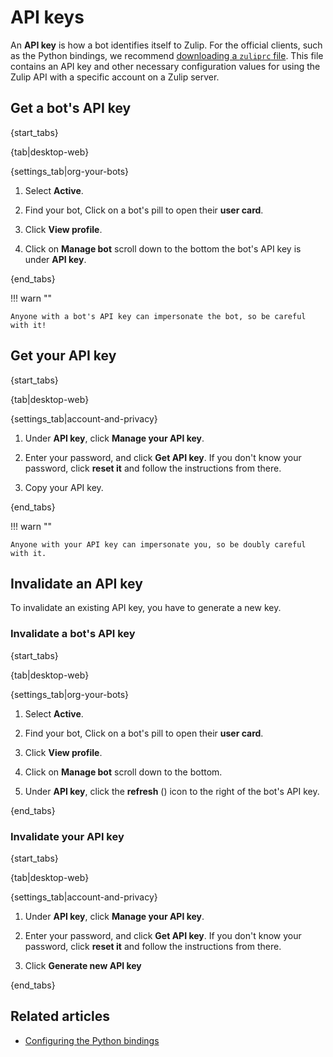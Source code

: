 # API keys

An **API key** is how a bot identifies itself to Zulip. For the official
clients, such as the Python bindings, we recommend [downloading a `zuliprc`
file](/api/configuring-python-bindings#download-a-zuliprc-file). This file
contains an API key and other necessary configuration values for using the
Zulip API with a specific account on a Zulip server.

## Get a bot's API key

{start_tabs}

{tab|desktop-web}

{settings_tab|org-your-bots}

1. Select **Active**.

1. Find your bot, Click on a bot's pill to open their **user card**.

1. Click **View profile**.

1. Click on **Manage bot** scroll down to the bottom the bot's API key is under **API key**.

{end_tabs}

!!! warn ""

    Anyone with a bot's API key can impersonate the bot, so be careful with it!

## Get your API key

{start_tabs}

{tab|desktop-web}

{settings_tab|account-and-privacy}

1. Under **API key**, click **Manage your API key**.

1. Enter your password, and click **Get API key**. If you don't know your
   password, click **reset it** and follow the instructions from there.

1. Copy your API key.

{end_tabs}

!!! warn ""

    Anyone with your API key can impersonate you, so be doubly careful with it.


## Invalidate an API key

To invalidate an existing API key, you have to generate a new key.

### Invalidate a bot's API key

{start_tabs}

{tab|desktop-web}

{settings_tab|org-your-bots}

1. Select **Active**.

1. Find your bot, Click on a bot's pill to open their **user card**.

1. Click **View profile**.

1. Click on **Manage bot** scroll down to the bottom.

1. Under **API key**, click the **refresh** (<i class="fa fa-refresh"></i>) icon
   to the right of the bot's API key.

{end_tabs}

### Invalidate your API key

{start_tabs}

{tab|desktop-web}

{settings_tab|account-and-privacy}

1. Under **API key**, click **Manage your API key**.

1. Enter your password, and click **Get API key**. If you don't know your
   password, click **reset it** and follow the instructions from there.

1. Click **Generate new API key**

{end_tabs}

## Related articles

* [Configuring the Python bindings](/api/configuring-python-bindings)
